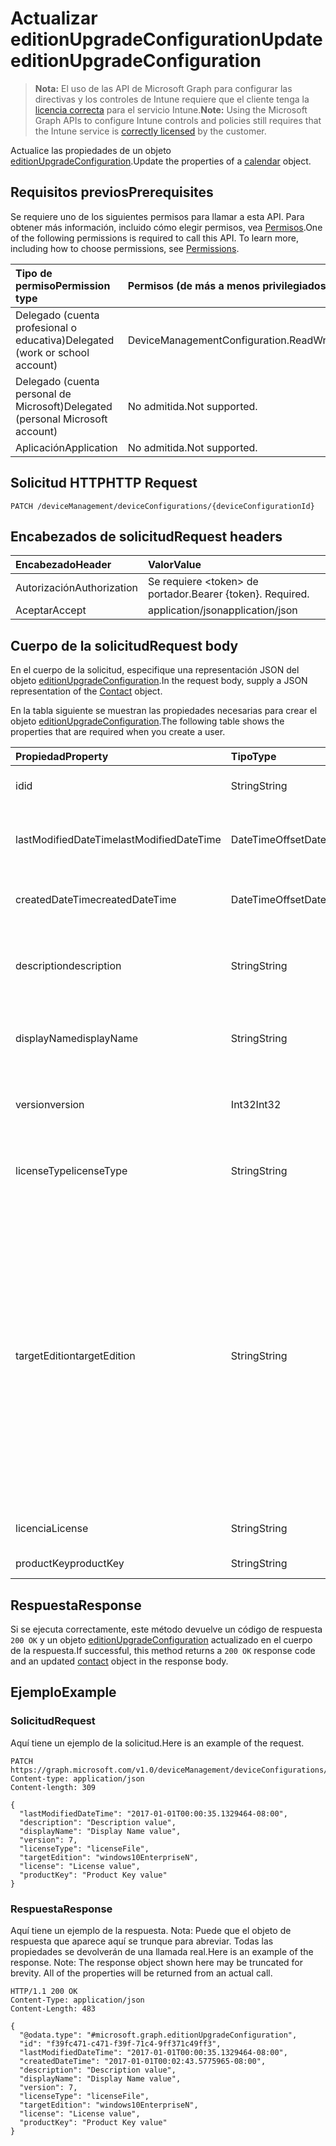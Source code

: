 # <a name="update-editionupgradeconfiguration"></a><span data-ttu-id="2054e-101">Actualizar editionUpgradeConfiguration</span><span class="sxs-lookup"><span data-stu-id="2054e-101">Update editionUpgradeConfiguration</span></span>

> <span data-ttu-id="2054e-102">**Nota:** El uso de las API de Microsoft Graph para configurar las directivas y los controles de Intune requiere que el cliente tenga la [licencia correcta](https://go.microsoft.com/fwlink/?linkid=839381) para el servicio Intune.</span><span class="sxs-lookup"><span data-stu-id="2054e-102">**Note:** Using the Microsoft Graph APIs to configure Intune controls and policies still requires that the Intune service is [correctly licensed](https://go.microsoft.com/fwlink/?linkid=839381) by the customer.</span></span>

<span data-ttu-id="2054e-103">Actualice las propiedades de un objeto [editionUpgradeConfiguration](../resources/intune_deviceconfig_editionupgradeconfiguration.md).</span><span class="sxs-lookup"><span data-stu-id="2054e-103">Update the properties of a [calendar](../resources/intune_deviceconfig_editionupgradeconfiguration.md) object.</span></span>
## <a name="prerequisites"></a><span data-ttu-id="2054e-104">Requisitos previos</span><span class="sxs-lookup"><span data-stu-id="2054e-104">Prerequisites</span></span>
<span data-ttu-id="2054e-p101">Se requiere uno de los siguientes permisos para llamar a esta API. Para obtener más información, incluido cómo elegir permisos, vea [Permisos](../../../concepts/permissions_reference.md).</span><span class="sxs-lookup"><span data-stu-id="2054e-p101">One of the following permissions is required to call this API. To learn more, including how to choose permissions, see [Permissions](../../../concepts/permissions_reference.md).</span></span>

|<span data-ttu-id="2054e-107">Tipo de permiso</span><span class="sxs-lookup"><span data-stu-id="2054e-107">Permission type</span></span>|<span data-ttu-id="2054e-108">Permisos (de más a menos privilegiados)</span><span class="sxs-lookup"><span data-stu-id="2054e-108">Permissions (from least to most privileged)</span></span>|
|:---|:---|
|<span data-ttu-id="2054e-109">Delegado (cuenta profesional o educativa)</span><span class="sxs-lookup"><span data-stu-id="2054e-109">Delegated (work or school account)</span></span>|<span data-ttu-id="2054e-110">DeviceManagementConfiguration.ReadWrite.All</span><span class="sxs-lookup"><span data-stu-id="2054e-110">DeviceManagementConfiguration.ReadWrite.All</span></span>|
|<span data-ttu-id="2054e-111">Delegado (cuenta personal de Microsoft)</span><span class="sxs-lookup"><span data-stu-id="2054e-111">Delegated (personal Microsoft account)</span></span>|<span data-ttu-id="2054e-112">No admitida.</span><span class="sxs-lookup"><span data-stu-id="2054e-112">Not supported.</span></span>|
|<span data-ttu-id="2054e-113">Aplicación</span><span class="sxs-lookup"><span data-stu-id="2054e-113">Application</span></span>|<span data-ttu-id="2054e-114">No admitida.</span><span class="sxs-lookup"><span data-stu-id="2054e-114">Not supported.</span></span>|

## <a name="http-request"></a><span data-ttu-id="2054e-115">Solicitud HTTP</span><span class="sxs-lookup"><span data-stu-id="2054e-115">HTTP Request</span></span>
<!-- {
  "blockType": "ignored"
}
-->
``` http
PATCH /deviceManagement/deviceConfigurations/{deviceConfigurationId}
```

## <a name="request-headers"></a><span data-ttu-id="2054e-116">Encabezados de solicitud</span><span class="sxs-lookup"><span data-stu-id="2054e-116">Request headers</span></span>
|<span data-ttu-id="2054e-117">Encabezado</span><span class="sxs-lookup"><span data-stu-id="2054e-117">Header</span></span>|<span data-ttu-id="2054e-118">Valor</span><span class="sxs-lookup"><span data-stu-id="2054e-118">Value</span></span>|
|:---|:---|
|<span data-ttu-id="2054e-119">Autorización</span><span class="sxs-lookup"><span data-stu-id="2054e-119">Authorization</span></span>|<span data-ttu-id="2054e-120">Se requiere &lt;token&gt; de portador.</span><span class="sxs-lookup"><span data-stu-id="2054e-120">Bearer {token}. Required.</span></span>|
|<span data-ttu-id="2054e-121">Aceptar</span><span class="sxs-lookup"><span data-stu-id="2054e-121">Accept</span></span>|<span data-ttu-id="2054e-122">application/json</span><span class="sxs-lookup"><span data-stu-id="2054e-122">application/json</span></span>|

## <a name="request-body"></a><span data-ttu-id="2054e-123">Cuerpo de la solicitud</span><span class="sxs-lookup"><span data-stu-id="2054e-123">Request body</span></span>
<span data-ttu-id="2054e-124">En el cuerpo de la solicitud, especifique una representación JSON del objeto [editionUpgradeConfiguration](../resources/intune_deviceconfig_editionupgradeconfiguration.md).</span><span class="sxs-lookup"><span data-stu-id="2054e-124">In the request body, supply a JSON representation of the [Contact](../resources/intune_deviceconfig_editionupgradeconfiguration.md) object.</span></span>

<span data-ttu-id="2054e-125">En la tabla siguiente se muestran las propiedades necesarias para crear el objeto [editionUpgradeConfiguration](../resources/intune_deviceconfig_editionupgradeconfiguration.md).</span><span class="sxs-lookup"><span data-stu-id="2054e-125">The following table shows the properties that are required when you create a user.</span></span>

|<span data-ttu-id="2054e-126">Propiedad</span><span class="sxs-lookup"><span data-stu-id="2054e-126">Property</span></span>|<span data-ttu-id="2054e-127">Tipo</span><span class="sxs-lookup"><span data-stu-id="2054e-127">Type</span></span>|<span data-ttu-id="2054e-128">Descripción</span><span class="sxs-lookup"><span data-stu-id="2054e-128">Description</span></span>|
|:---|:---|:---|
|<span data-ttu-id="2054e-129">id</span><span class="sxs-lookup"><span data-stu-id="2054e-129">id</span></span>|<span data-ttu-id="2054e-130">String</span><span class="sxs-lookup"><span data-stu-id="2054e-130">String</span></span>|<span data-ttu-id="2054e-131">Clave de la entidad.</span><span class="sxs-lookup"><span data-stu-id="2054e-131">Key of the setting.</span></span> <span data-ttu-id="2054e-132">Heredado de [deviceConfiguration](../resources/intune_deviceconfig_deviceconfiguration.md)</span><span class="sxs-lookup"><span data-stu-id="2054e-132">Inherited from [deviceConfiguration](../resources/intune_deviceconfig_deviceconfiguration.md)</span></span>|
|<span data-ttu-id="2054e-133">lastModifiedDateTime</span><span class="sxs-lookup"><span data-stu-id="2054e-133">lastModifiedDateTime</span></span>|<span data-ttu-id="2054e-134">DateTimeOffset</span><span class="sxs-lookup"><span data-stu-id="2054e-134">DateTimeOffset</span></span>|<span data-ttu-id="2054e-135">Fecha y hora en la que se modificó el objeto por última vez.</span><span class="sxs-lookup"><span data-stu-id="2054e-135">Indicates the date the object was last modified.</span></span> <span data-ttu-id="2054e-136">Heredado de [deviceConfiguration](../resources/intune_deviceconfig_deviceconfiguration.md)</span><span class="sxs-lookup"><span data-stu-id="2054e-136">Inherited from [deviceConfiguration](../resources/intune_deviceconfig_deviceconfiguration.md)</span></span>|
|<span data-ttu-id="2054e-137">createdDateTime</span><span class="sxs-lookup"><span data-stu-id="2054e-137">createdDateTime</span></span>|<span data-ttu-id="2054e-138">DateTimeOffset</span><span class="sxs-lookup"><span data-stu-id="2054e-138">DateTimeOffset</span></span>|<span data-ttu-id="2054e-139">Fecha y hora en la que se creó el objeto.</span><span class="sxs-lookup"><span data-stu-id="2054e-139">DateTime the object was created.</span></span> <span data-ttu-id="2054e-140">Heredado de [deviceConfiguration](../resources/intune_deviceconfig_deviceconfiguration.md)</span><span class="sxs-lookup"><span data-stu-id="2054e-140">Inherited from [deviceConfiguration](../resources/intune_deviceconfig_deviceconfiguration.md)</span></span>|
|<span data-ttu-id="2054e-141">description</span><span class="sxs-lookup"><span data-stu-id="2054e-141">description</span></span>|<span data-ttu-id="2054e-142">String</span><span class="sxs-lookup"><span data-stu-id="2054e-142">String</span></span>|<span data-ttu-id="2054e-143">Descripción proporcionada por el administrador de la configuración del dispositivo.</span><span class="sxs-lookup"><span data-stu-id="2054e-143">Admin provided description of the Device Configuration.</span></span> <span data-ttu-id="2054e-144">Heredado de [deviceConfiguration](../resources/intune_deviceconfig_deviceconfiguration.md)</span><span class="sxs-lookup"><span data-stu-id="2054e-144">Inherited from [deviceConfiguration](../resources/intune_deviceconfig_deviceconfiguration.md)</span></span>|
|<span data-ttu-id="2054e-145">displayName</span><span class="sxs-lookup"><span data-stu-id="2054e-145">displayName</span></span>|<span data-ttu-id="2054e-146">String</span><span class="sxs-lookup"><span data-stu-id="2054e-146">String</span></span>|<span data-ttu-id="2054e-147">Nombre proporcionado por el administrador de la configuración del dispositivo.</span><span class="sxs-lookup"><span data-stu-id="2054e-147">Admin provided name of the device configuration.</span></span> <span data-ttu-id="2054e-148">Heredado de [deviceConfiguration](../resources/intune_deviceconfig_deviceconfiguration.md)</span><span class="sxs-lookup"><span data-stu-id="2054e-148">Inherited from [deviceConfiguration](../resources/intune_deviceconfig_deviceconfiguration.md)</span></span>|
|<span data-ttu-id="2054e-149">version</span><span class="sxs-lookup"><span data-stu-id="2054e-149">version</span></span>|<span data-ttu-id="2054e-150">Int32</span><span class="sxs-lookup"><span data-stu-id="2054e-150">Int32</span></span>|<span data-ttu-id="2054e-151">Versión de la configuración del dispositivo.</span><span class="sxs-lookup"><span data-stu-id="2054e-151">Version of the device configuration.</span></span> <span data-ttu-id="2054e-152">Heredado de [deviceConfiguration](../resources/intune_deviceconfig_deviceconfiguration.md)</span><span class="sxs-lookup"><span data-stu-id="2054e-152">Inherited from [deviceConfiguration](../resources/intune_deviceconfig_deviceconfiguration.md)</span></span>|
|<span data-ttu-id="2054e-153">licenseType</span><span class="sxs-lookup"><span data-stu-id="2054e-153">licenseType</span></span>|<span data-ttu-id="2054e-154">String</span><span class="sxs-lookup"><span data-stu-id="2054e-154">String</span></span>|<span data-ttu-id="2054e-155">Tipo de licencia de actualización de edición.</span><span class="sxs-lookup"><span data-stu-id="2054e-155">Edition Upgrade License Type.</span></span> <span data-ttu-id="2054e-156">Los valores posibles son: `productKey` y `licenseFile`.</span><span class="sxs-lookup"><span data-stu-id="2054e-156">Possible values are: `productKey`, `licenseFile`.</span></span>|
|<span data-ttu-id="2054e-157">targetEdition</span><span class="sxs-lookup"><span data-stu-id="2054e-157">targetEdition</span></span>|<span data-ttu-id="2054e-158">String</span><span class="sxs-lookup"><span data-stu-id="2054e-158">String</span></span>|<span data-ttu-id="2054e-159">Edición de destino de la actualización de edición.</span><span class="sxs-lookup"><span data-stu-id="2054e-159">Edition Upgrade Target Edition.</span></span> <span data-ttu-id="2054e-160">Los valores posibles son: `windows10Enterprise`, `windows10EnterpriseN`, `windows10Education`, `windows10EducationN`, `windows10MobileEnterprise`, `windows10HolographicEnterprise`, `windows10Professional`, `windows10ProfessionalN`, `windows10ProfessionalEducation`, `windows10ProfessionalEducationN`, `windows10ProfessionalWorkstation` y `windows10ProfessionalWorkstationN`.</span><span class="sxs-lookup"><span data-stu-id="2054e-160">Possible values are: `windows10Enterprise`, `windows10EnterpriseN`, `windows10Education`, `windows10EducationN`, `windows10MobileEnterprise`, `windows10HolographicEnterprise`, `windows10Professional`, `windows10ProfessionalN`, `windows10ProfessionalEducation`, `windows10ProfessionalEducationN`, `windows10ProfessionalWorkstation`, `windows10ProfessionalWorkstationN`.</span></span>|
|<span data-ttu-id="2054e-161">licencia</span><span class="sxs-lookup"><span data-stu-id="2054e-161">License</span></span>|<span data-ttu-id="2054e-162">String</span><span class="sxs-lookup"><span data-stu-id="2054e-162">String</span></span>|<span data-ttu-id="2054e-163">Contenido de archivo de actualización de edición.</span><span class="sxs-lookup"><span data-stu-id="2054e-163">Edition Upgrade License File Content.</span></span>|
|<span data-ttu-id="2054e-164">productKey</span><span class="sxs-lookup"><span data-stu-id="2054e-164">productKey</span></span>|<span data-ttu-id="2054e-165">String</span><span class="sxs-lookup"><span data-stu-id="2054e-165">String</span></span>|<span data-ttu-id="2054e-166">Clave de producto de actualización de edición.</span><span class="sxs-lookup"><span data-stu-id="2054e-166">Edition Upgrade Product Key.</span></span>|



## <a name="response"></a><span data-ttu-id="2054e-167">Respuesta</span><span class="sxs-lookup"><span data-stu-id="2054e-167">Response</span></span>
<span data-ttu-id="2054e-168">Si se ejecuta correctamente, este método devuelve un código de respuesta `200 OK` y un objeto [editionUpgradeConfiguration](../resources/intune_deviceconfig_editionupgradeconfiguration.md) actualizado en el cuerpo de la respuesta.</span><span class="sxs-lookup"><span data-stu-id="2054e-168">If successful, this method returns a `200 OK` response code and an updated [contact](../resources/intune_deviceconfig_editionupgradeconfiguration.md) object in the response body.</span></span>

## <a name="example"></a><span data-ttu-id="2054e-169">Ejemplo</span><span class="sxs-lookup"><span data-stu-id="2054e-169">Example</span></span>
### <a name="request"></a><span data-ttu-id="2054e-170">Solicitud</span><span class="sxs-lookup"><span data-stu-id="2054e-170">Request</span></span>
<span data-ttu-id="2054e-171">Aquí tiene un ejemplo de la solicitud.</span><span class="sxs-lookup"><span data-stu-id="2054e-171">Here is an example of the request.</span></span>
``` http
PATCH https://graph.microsoft.com/v1.0/deviceManagement/deviceConfigurations/{deviceConfigurationId}
Content-type: application/json
Content-length: 309

{
  "lastModifiedDateTime": "2017-01-01T00:00:35.1329464-08:00",
  "description": "Description value",
  "displayName": "Display Name value",
  "version": 7,
  "licenseType": "licenseFile",
  "targetEdition": "windows10EnterpriseN",
  "license": "License value",
  "productKey": "Product Key value"
}
```

### <a name="response"></a><span data-ttu-id="2054e-172">Respuesta</span><span class="sxs-lookup"><span data-stu-id="2054e-172">Response</span></span>
<span data-ttu-id="2054e-p110">Aquí tiene un ejemplo de la respuesta. Nota: Puede que el objeto de respuesta que aparece aquí se trunque para abreviar. Todas las propiedades se devolverán de una llamada real.</span><span class="sxs-lookup"><span data-stu-id="2054e-p110">Here is an example of the response. Note: The response object shown here may be truncated for brevity. All of the properties will be returned from an actual call.</span></span>
``` http
HTTP/1.1 200 OK
Content-Type: application/json
Content-Length: 483

{
  "@odata.type": "#microsoft.graph.editionUpgradeConfiguration",
  "id": "f39fc471-c471-f39f-71c4-9ff371c49ff3",
  "lastModifiedDateTime": "2017-01-01T00:00:35.1329464-08:00",
  "createdDateTime": "2017-01-01T00:02:43.5775965-08:00",
  "description": "Description value",
  "displayName": "Display Name value",
  "version": 7,
  "licenseType": "licenseFile",
  "targetEdition": "windows10EnterpriseN",
  "license": "License value",
  "productKey": "Product Key value"
}
```



